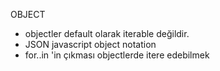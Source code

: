 OBJECT
- objectler default olarak iterable değildir.
- JSON javascript object notation
- for..in 'in çıkması objectlerde itere edebilmek